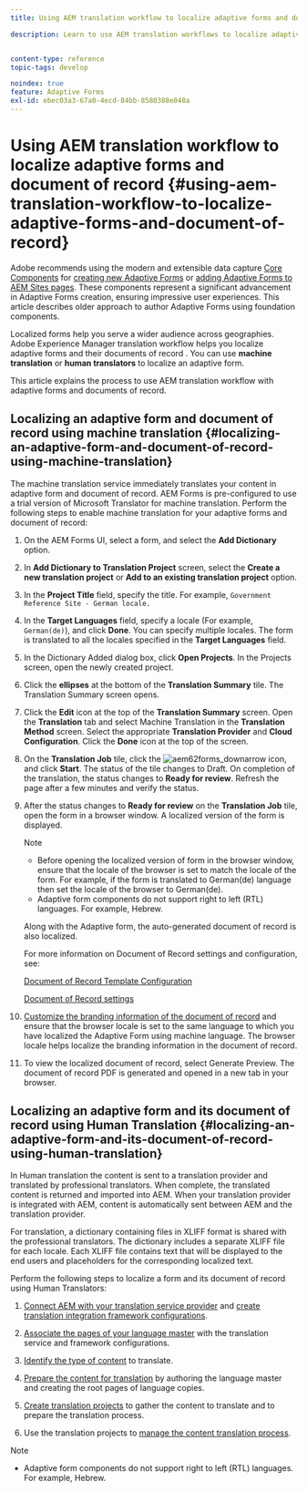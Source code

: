 ```yaml
---
title: Using AEM translation workflow to localize adaptive forms and document of record

description: Learn to use AEM translation workflows to localize adaptive forms and document of record.


content-type: reference
topic-tags: develop

noindex: true
feature: Adaptive Forms
exl-id: ebec03a3-67a0-4ecd-84bb-8580388e048a
---
```

# Using AEM translation workflow to localize adaptive forms and document of record {#using-aem-translation-workflow-to-localize-adaptive-forms-and-document-of-record}

<span class="preview"> Adobe recommends using the modern and extensible data capture [Core Components](https://experienceleague.adobe.com/docs/experience-manager-core-components/using/adaptive-forms/introduction.html) for [creating new Adaptive Forms](/help/forms/using/create-an-adaptive-form-core-components.md) or [adding Adaptive Forms to AEM Sites pages](/help/forms/using/create-or-add-an-adaptive-form-to-aem-sites-page.md). These components represent a significant advancement in Adaptive Forms creation, ensuring impressive user experiences. This article describes older approach to author Adaptive Forms using foundation components. </span>

Localized forms help you serve a wider audience across geographies. Adobe Experience Manager translation workflow helps you localize adaptive forms and their documents of record . You can use **machine translation** or **human translators** to localize an adaptive form.

This article explains the process to use AEM translation workflow with adaptive forms and documents of record.

## Localizing an adaptive form and document of record using machine translation {#localizing-an-adaptive-form-and-document-of-record-using-machine-translation}

The machine translation service immediately translates your content in adaptive form and document of record. AEM Forms is pre-configured to use a trial version of Microsoft Translator for machine translation. Perform the following steps to enable machine translation for your adaptive forms and document of record:

1. On the AEM Forms UI, select a form, and select the **Add Dictionary** option.
1. In **Add Dictionary to Translation Project** screen, select the **Create a new translation project** or **Add to an existing translation project** option.
1. In the **Project Title** field, specify the title. For example, `Government Reference Site - German locale.`
1. In the **Target Languages** field, specify a locale (For example, `German(de)`), and click **Done**. You can specify multiple locales. The form is translated to all the locales specified in the **Target Languages** field.
1. In the Dictionary Added dialog box, click **Open Projects**. In the Projects screen, open the newly created project.
1. Click the **ellipses** at the bottom of the **Translation Summary** tile. The Translation Summary screen opens.
1. Click the **Edit** icon at the top of the **Translation Summary** screen. Open the **Translation** tab and select Machine Translation in the **Translation Method** screen. Select the appropriate **Translation Provider** and **Cloud Configuration**. Click the **Done** icon at the top of the screen.
1. On the **Translation Job** tile, click the ![aem62forms_downarrow](assets/aem62forms_downarrow.png) icon, and click **Start**. The status of the tile changes to Draft. On completion of the translation, the status changes to **Ready for review**. Refresh the page after a few minutes and verify the status.
1. After the status changes to **Ready for review** on the **Translation Job** tile, open the form in a browser window. A localized version of the form is displayed.

   >[!NOTE]
   >
   >* Before opening the localized version of form in the browser window, ensure that the locale of the browser is set to match the locale of the form. For example, if the form is translated to German(de) language then set the locale of the browser to German(de).
   >* Adaptive form components do not support right to left (RTL) languages. For example, Hebrew.

   Along with the Adaptive form, the auto-generated document of record is also localized.

   For more information on Document of Record settings and configuration, see:

   [Document of Record Template Configuration](/help/forms/using/generate-document-of-record-for-non-xfa-based-adaptive-forms.md#p-document-of-record-template-configuration-p)

   [Document of Record settings](/help/forms/using/generate-document-of-record-for-non-xfa-based-adaptive-forms.md#p-document-of-record-settings-p)

1. [Customize the branding information of the document of record](/help/forms/using/generate-document-of-record-for-non-xfa-based-adaptive-forms.md) and ensure that the browser locale is set to the same language to which you have localized the Adaptive Form using machine language. The browser locale helps localize the branding information in the document of record.
1. To view the localized document of record, select Generate Preview. The document of record PDF is generated and opened in a new tab in your browser.

## Localizing an adaptive form and its document of record using Human Translation {#localizing-an-adaptive-form-and-its-document-of-record-using-human-translation}

In Human translation the content is sent to a translation provider and translated by professional translators. When complete, the translated content is returned and imported into AEM. When your translation provider is integrated with AEM, content is automatically sent between AEM and the translation provider.

For translation, a dictionary containing files in XLIFF format is shared with the professional translators. The dictionary includes a separate XLIFF file for each locale. Each XLIFF file contains text that will be displayed to the end users and placeholders for the corresponding localized text.

Perform the following steps to localize a form and its document of record using Human Translators:

1. [Connect AEM with your translation service provider](/help/sites-administering/tc-tic.md) and [create translation integration framework configurations](/help/sites-administering/tc-tic.md).

1. [Associate the pages of your language master](/help/sites-administering/tc-tic.md) with the translation service and framework configurations.

1. [Identify the type of content](/help/sites-administering/tc-rules.md) to translate.

1. [Prepare the content for translation](/help/sites-administering/tc-prep.md) by authoring the language master and creating the root pages of language copies.

1. [Create translation projects](/help/sites-administering/tc-manage.md) to gather the content to translate and to prepare the translation process.

1. Use the translation projects to [manage the content translation process](/help/sites-administering/tc-manage.md).

>[!NOTE]
>
>* Adaptive form components do not support right to left (RTL) languages. For example, Hebrew.
>
